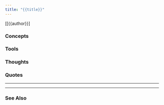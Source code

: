 ```yaml
---
title: "{{title}}"
---
```

[[{{author}}]

### Concepts

### Tools

### Thoughts

### Quotes
---


----
### See Also	